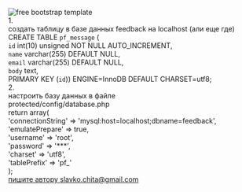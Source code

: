![free bootstrap template](http://kiber-hotel.ru/images/1000.jpg)
<br/>
1.<br/>
создать таблицу в базе данных feedback на localhost (али еще где)<br/>
CREATE TABLE `pf_message` (<br/>
  `id` int(10) unsigned NOT NULL AUTO_INCREMENT,<br/>
  `name` varchar(255) DEFAULT NULL,<br/>
  `email` varchar(255) DEFAULT NULL,<br/>
  `body` text,<br/>
  PRIMARY KEY (`id`)) ENGINE=InnoDB DEFAULT CHARSET=utf8;<br/>
2.<br/>
настроить базу данных в файле<br/>
protected/config/database.php<br/>
return array(<br/>
   'connectionString' => 'mysql:host=localhost;dbname=feedback',<br/>
   'emulatePrepare' => true,<br/>
   'username' => 'root',<br/>
   'password' => '***',<br/>
   'charset' => 'utf8',<br/>
   'tablePrefix' => 'pf_'<br/>
);<br/>
<a href="mailto:slavko.chita@gmail.com">пишите автору slavko.chita@gmail.com</a>
